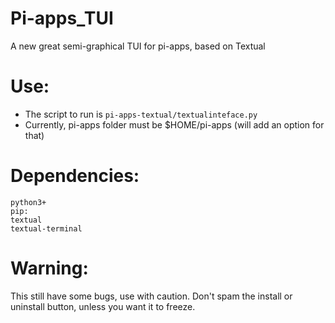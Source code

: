 # Pi-apps_TUI
A new great semi-graphical TUI for pi-apps, based on Textual

# Use:

- The script to run is `pi-apps-textual/textualinteface.py`
- Currently, pi-apps folder must be $HOME/pi-apps (will add an option for that)

# Dependencies:

```
python3+
pip:
textual
textual-terminal
```
# Warning:

This still have some bugs, use with caution. Don't spam the install or uninstall button, unless you want it to freeze.